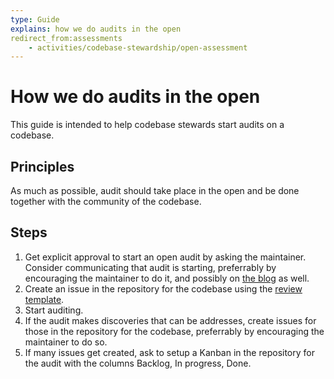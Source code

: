 ```yaml
---
type: Guide
explains: how we do audits in the open
redirect_from:assessments
    - activities/codebase-stewardship/open-assessment
---
```


# How we do audits in the open

This guide is intended to help codebase stewards start audits on a codebase.

## Principles

As much as possible, audit should take place in the open and be done together with the community of the codebase.

## Steps

1. Get explicit approval to start an open audit by asking the maintainer. Consider communicating that audit is starting, preferrably by encouraging the maintainer to do it, and possibly on [the blog](https://blog.publiccode.net) as well.
2. Create an issue in the repository for the codebase using the [review template](review-template.md).
3. Start auditing.
4. If the audit makes discoveries that can be addresses, create issues for those in the repository for the codebase, preferrably by encouraging the maintainer to do so.
5. If many issues get created, ask to setup a Kanban in the repository for the audit with the columns Backlog, In progress, Done.
